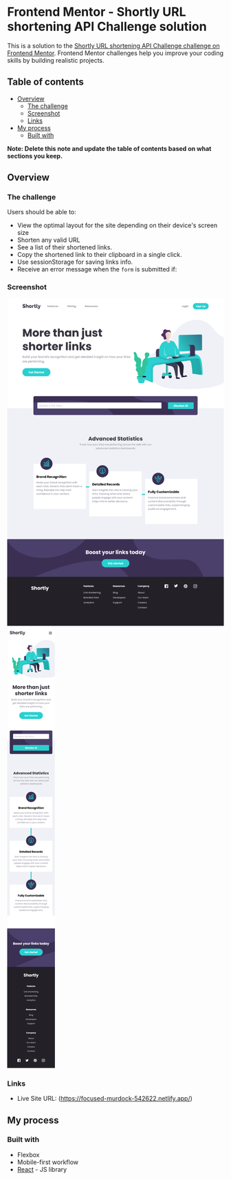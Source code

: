 # Frontend Mentor - Shortly URL shortening API Challenge solution

This is a solution to the [Shortly URL shortening API Challenge challenge on Frontend Mentor](https://www.frontendmentor.io/challenges/url-shortening-api-landing-page-2ce3ob-G). Frontend Mentor challenges help you improve your coding skills by building realistic projects.

## Table of contents

- [Overview](#overview)
  - [The challenge](#the-challenge)
  - [Screenshot](#screenshot)
  - [Links](#links)
- [My process](#my-process)
  - [Built with](#built-with)

**Note: Delete this note and update the table of contents based on what sections you keep.**

## Overview

### The challenge

Users should be able to:

- View the optimal layout for the site depending on their device's screen size
- Shorten any valid URL
- See a list of their shortened links.
- Copy the shortened link to their clipboard in a single click.
- Use sessionStorage for saving links info.
- Receive an error message when the `form` is submitted if:

### Screenshot

![](./screenshot.png)
![](./screen-mobile.png)

### Links

- Live Site URL: (https://focused-murdock-542622.netlify.app/)

## My process

### Built with

- Flexbox
- Mobile-first workflow
- [React](https://reactjs.org/) - JS library
